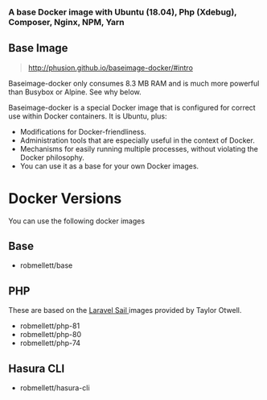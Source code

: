 ### A base Docker image with Ubuntu (18.04), Php (Xdebug), Composer, Nginx, NPM, Yarn

## Base Image 
> http://phusion.github.io/baseimage-docker/#intro

Baseimage-docker only consumes 8.3 MB RAM and is much more powerful than Busybox or Alpine. See why below.

Baseimage-docker is a special Docker image that is configured for correct use within Docker containers. It is Ubuntu, plus:

- Modifications for Docker-friendliness.
- Administration tools that are especially useful in the context of Docker.
- Mechanisms for easily running multiple processes, without violating the Docker philosophy.
- You can use it as a base for your own Docker images.

# Docker Versions
You can use the following docker images

## Base
- robmellett/base

## PHP
These are based on the [Laravel Sail ](https://laravel.com/docs/8.x/sail) images provided by Taylor Otwell.
- robmellett/php-81
- robmellett/php-80
- robmellett/php-74

## Hasura CLI
- robmellett/hasura-cli